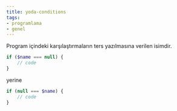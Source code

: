 ```yaml
---
title: yoda-conditions
tags:
- programlama
- genel
---
```


Program içindeki karşılaştırmaların ters yazılmasına verilen isimdir.

```php
if ($name === null) {
    // code
}
```

yerine

```php
if (null === $name) {
    // code
}
```
